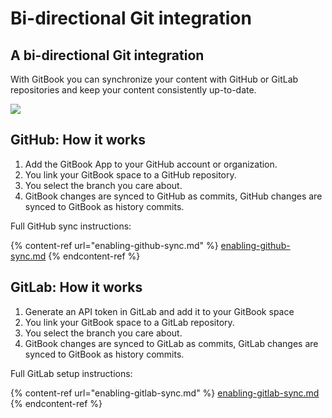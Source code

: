 # Bi-directional Git integration

## A bi-directional Git integration <a href="#a-bi-directional-github-integration" id="a-bi-directional-github-integration"></a>

With GitBook you can synchronize your content with GitHub or GitLab repositories and keep your content consistently up-to-date.

![](<../../.gitbook/assets/Git Sync – GH Filled (1).png>)

## GitHub: How it works

1. Add the GitBook App to your GitHub account or organization.
2. You link your GitBook space to a GitHub repository.
3. You select the branch you care about.
4. GitBook changes are synced to GitHub as commits, GitHub changes are synced to GitBook as history commits.

Full GitHub sync instructions:

{% content-ref url="enabling-github-sync.md" %}
[enabling-github-sync.md](enabling-github-sync.md)
{% endcontent-ref %}

## GitLab: How it works

1. Generate an API token in GitLab and add it to your GitBook space
2. You link your GitBook space to a GitLab repository.
3. You select the branch you care about.
4. GitBook changes are synced to GitLab as commits, GitLab changes are synced to GitBook as history commits.

Full GitLab setup instructions:

{% content-ref url="enabling-gitlab-sync.md" %}
[enabling-gitlab-sync.md](enabling-gitlab-sync.md)
{% endcontent-ref %}

